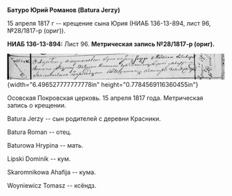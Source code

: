 **Батуро Юрий Романов (Baturа Jerzy)**

15 апреля 1817 г -- крещение сына Юрия (НИАБ 136-13-894, лист 96,
№28/1817-р (ориг)).

**НИАБ 136-13-894:** Лист 96. **Метрическая запись №28/1817-р (ориг).**

![](./media/8c5defec10225fe9db1e1336ce61ec263ff6c29c.png){width="6.496527777777778in"
height="0.7784569116360455in"}

Осовская Покровская церковь. 15 апреля 1817 года. Метрическая запись о
крещении.

Batura Jerzy -- сын родителей с деревни Красники.

Batura Roman -- отец.

Baturowa Hrypina -- мать.

Lipski Dominik -- кум.

Skaromnikowa Ahafija -- кума.

Woyniewicz Tomasz -- ксёндз.
